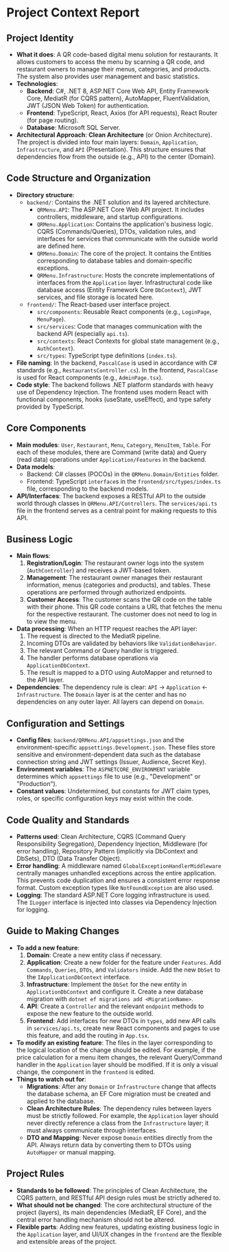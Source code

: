 # Project Context Report

## Project Identity
- **What it does**: A QR code-based digital menu solution for restaurants. It allows customers to access the menu by scanning a QR code, and restaurant owners to manage their menus, categories, and products. The system also provides user management and basic statistics.
- **Technologies**:
  - **Backend**: C#, .NET 8, ASP.NET Core Web API, Entity Framework Core, MediatR (for CQRS pattern), AutoMapper, FluentValidation, JWT (JSON Web Token) for authentication.
  - **Frontend**: TypeScript, React, Axios (for API requests), React Router (for page routing).
  - **Database**: Microsoft SQL Server.
- **Architectural Approach**: **Clean Architecture** (or Onion Architecture). The project is divided into four main layers: `Domain`, `Application`, `Infrastructure`, and `API` (Presentation). This structure ensures that dependencies flow from the outside (e.g., API) to the center (Domain).

## Code Structure and Organization
- **Directory structure**:
  - `backend/`: Contains the .NET solution and its layered architecture.
    - `QRMenu.API`: The ASP.NET Core Web API project. It includes controllers, middleware, and startup configurations.
    - `QRMenu.Application`: Contains the application's business logic. CQRS (Commands/Queries), DTOs, validation rules, and interfaces for services that communicate with the outside world are defined here.
    - `QRMenu.Domain`: The core of the project. It contains the Entities corresponding to database tables and domain-specific exceptions.
    - `QRMenu.Infrastructure`: Hosts the concrete implementations of interfaces from the `Application` layer. Infrastructural code like database access (Entity Framework Core `DbContext`), JWT services, and file storage is located here.
  - `frontend/`: The React-based user interface project.
    - `src/components`: Reusable React components (e.g., `LoginPage`, `MenuPage`).
    - `src/services`: Code that manages communication with the backend API (especially `api.ts`).
    - `src/contexts`: React Contexts for global state management (e.g., `AuthContext`).
    - `src/types`: TypeScript type definitions (`index.ts`).
- **File naming**: In the backend, `PascalCase` is used in accordance with C# standards (e.g., `RestaurantsController.cs`). In the frontend, `PascalCase` is used for React components (e.g., `AdminPage.tsx`).
- **Code style**: The backend follows .NET platform standards with heavy use of Dependency Injection. The frontend uses modern React with functional components, hooks (useState, useEffect), and type safety provided by TypeScript.

## Core Components
- **Main modules**: `User`, `Restaurant`, `Menu`, `Category`, `MenuItem`, `Table`. For each of these modules, there are Command (write data) and Query (read data) operations under `Application/Features` in the backend.
- **Data models**:
  - Backend: C# classes (POCOs) in the `QRMenu.Domain/Entities` folder.
  - Frontend: TypeScript `interface`s in the `frontend/src/types/index.ts` file, corresponding to the backend models.
- **API/Interfaces**: The backend exposes a RESTful API to the outside world through classes in `QRMenu.API/Controllers`. The `services/api.ts` file in the frontend serves as a central point for making requests to this API.

## Business Logic
- **Main flows**:
  1.  **Registration/Login**: The restaurant owner logs into the system (`AuthController`) and receives a JWT-based token.
  2.  **Management**: The restaurant owner manages their restaurant information, menus (categories and products), and tables. These operations are performed through authorized endpoints.
  3.  **Customer Access**: The customer scans the QR code on the table with their phone. This QR code contains a URL that fetches the menu for the respective restaurant. The customer does not need to log in to view the menu.
- **Data processing**: When an HTTP request reaches the API layer:
  1.  The request is directed to the MediatR pipeline.
  2.  Incoming DTOs are validated by behaviors like `ValidationBehavior`.
  3.  The relevant Command or Query handler is triggered.
  4.  The handler performs database operations via `ApplicationDbContext`.
  5.  The result is mapped to a DTO using AutoMapper and returned to the API layer.
- **Dependencies**: The dependency rule is clear: `API` -> `Application` <- `Infrastructure`. The `Domain` layer is at the center and has no dependencies on any outer layer. All layers can depend on `Domain`.

## Configuration and Settings
- **Config files**: `backend/QRMenu.API/appsettings.json` and the environment-specific `appsettings.Development.json`. These files store sensitive and environment-dependent data such as the database connection string and JWT settings (Issuer, Audience, Secret Key).
- **Environment variables**: The `ASPNETCORE_ENVIRONMENT` variable determines which `appsettings` file to use (e.g., "Development" or "Production").
- **Constant values**: Undetermined, but constants for JWT claim types, roles, or specific configuration keys may exist within the code.

## Code Quality and Standards
- **Patterns used**: Clean Architecture, CQRS (Command Query Responsibility Segregation), Dependency Injection, Middleware (for error handling), Repository Pattern (implicitly via DbContext and DbSets), DTO (Data Transfer Object).
- **Error handling**: A middleware named `GlobalExceptionHandlerMiddleware` centrally manages unhandled exceptions across the entire application. This prevents code duplication and ensures a consistent error response format. Custom exception types like `NotFoundException` are also used.
- **Logging**: The standard ASP.NET Core logging infrastructure is used. The `ILogger` interface is injected into classes via Dependency Injection for logging.

## Guide to Making Changes
- **To add a new feature**:
  1.  **Domain**: Create a new entity class if necessary.
  2.  **Application**: Create a new folder for the feature under `Features`. Add `Commands`, `Queries`, `DTOs`, and `Validators` inside. Add the new `DbSet` to the `IApplicationDbContext` interface.
  3.  **Infrastructure**: Implement the `DbSet` for the new entity in `ApplicationDbContext` and configure it. Create a new database migration with `dotnet ef migrations add <MigrationName>`.
  4.  **API**: Create a `Controller` and the relevant `endpoint` methods to expose the new feature to the outside world.
  5.  **Frontend**: Add interfaces for new DTOs in `types`, add new API calls in `services/api.ts`, create new React components and pages to use this feature, and add the routing in `App.tsx`.
- **To modify an existing feature**: The files in the layer corresponding to the logical location of the change should be edited. For example, if the price calculation for a menu item changes, the relevant Query/Command handler in the `Application` layer should be modified. If it is only a visual change, the component in the `frontend` is edited.
- **Things to watch out for**:
  - **Migrations**: After any `Domain` or `Infrastructure` change that affects the database schema, an EF Core migration must be created and applied to the database.
  - **Clean Architecture Rules**: The dependency rules between layers must be strictly followed. For example, the `Application` layer should never directly reference a class from the `Infrastructure` layer; it must always communicate through interfaces.
  - **DTO and Mapping**: Never expose `Domain` entities directly from the API. Always return data by converting them to DTOs using `AutoMapper` or manual mapping.

## Project Rules
- **Standards to be followed**: The principles of Clean Architecture, the CQRS pattern, and RESTful API design rules must be strictly adhered to.
- **What should not be changed**: The core architectural structure of the project (layers), its main dependencies (MediatR, EF Core), and the central error handling mechanism should not be altered.
- **Flexible parts**: Adding new features, updating existing business logic in the `Application` layer, and UI/UX changes in the `frontend` are the flexible and extensible areas of the project.
